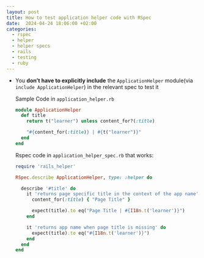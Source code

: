 ```yaml
---
layout: post
title: How to test application helper code with RSpec
date:  2024-04-24 18:06:00 +02:00
categories:
  - rspec
  - helper
  - helper specs
  - rails
  - testing
  - ruby
---
```


- You **don’t have to explicitly include** the `ApplicationHelper` module(via `include ApplicationHelper`) in the relevant spec to test it
  
  
  Sample Code in `application_helper.rb`
  
  ```ruby
  module ApplicationHelper
    def title
      return t("learner") unless content_for?(:title)
  
      "#{content_for(:title)} | #{t("learner")}"
    end
  end
  
  ```
  
  Rspec code in `application_helper_spec.rb` that works:
  
  ```ruby
  require 'rails_helper'
  
  RSpec.describe ApplicationHelper, type: :helper do
  
    describe '#title' do
      it 'returns page specific title in the context of the app name' do
        content_for(:title) { "Page Title" }
  
        expect(title).to eq("Page Title | #{I18n.t('learner')}")
      end
  
      it 'returns app name when page title is missing' do
        expect(title).to eq("#{I18n.t('learner')}")
      end
    end
  end
  
  ```
